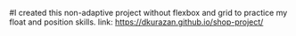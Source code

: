 #I created this non-adaptive project without flexbox and grid to practice my float and position skills.
link: https://dkurazan.github.io/shop-project/
